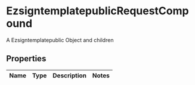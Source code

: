 

# EzsigntemplatepublicRequestCompound

A Ezsigntemplatepublic Object and children

## Properties

| Name | Type | Description | Notes |
|------------ | ------------- | ------------- | -------------|



